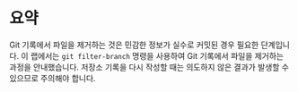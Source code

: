 # 요약

Git 기록에서 파일을 제거하는 것은 민감한 정보가 실수로 커밋된 경우 필요한 단계입니다. 이 랩에서는 `git filter-branch` 명령을 사용하여 Git 기록에서 파일을 제거하는 과정을 안내했습니다. 저장소 기록을 다시 작성할 때는 의도하지 않은 결과가 발생할 수 있으므로 주의해야 합니다.
